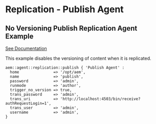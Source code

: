 # Replication - Publish Agent

## No Versioning Publish Replication Agent Example

[See Documentation](https://docs.adobe.com/docs/en/aem/6-2/deploy/configuring/replication.html#Configuring%20your%20Replication%20Agents)

This example disables the versioning of content when it is replicated.

~~~ puppet
aem::agent::replication::publish { 'Publish Agent' :
  home               => '/opt/aem',
  name               => 'publish',
  password           => 'admin',
  runmode            => 'author',
  trigger_no_version => true,
  trans_password     => 'admin',
  trans_uri          => 'http://localhost:4503/bin/receive?authRequestLogin=1',
  trans_user         => 'admin',
  username           => 'admin',
}
~~~

